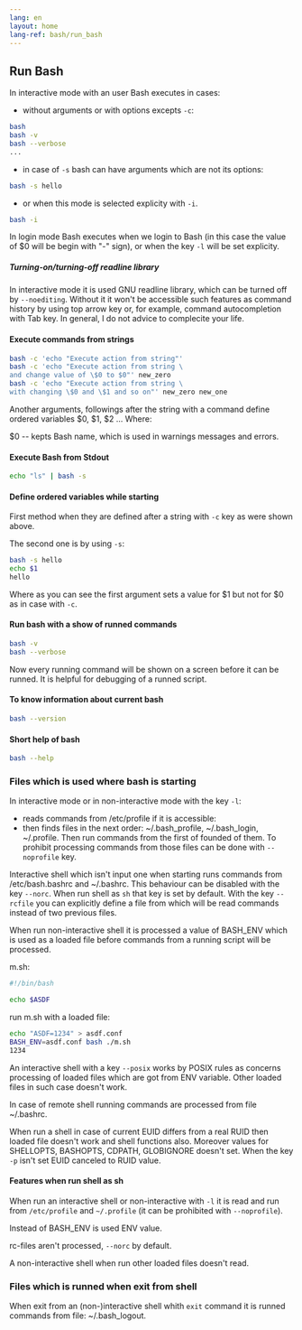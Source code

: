 ```yaml
---
lang: en
layout: home
lang-ref: bash/run_bash
---
```


## Run Bash

In interactive mode with an user Bash executes in cases:

* without arguments or with options excepts `-c`:

```bash
bash
bash -v
bash --verbose
...
```

* in case of `-s` bash can have arguments which are not its options:

```bash
bash -s hello
```

* or when this mode is selected explicity with `-i`.

```bash
bash -i
```

In login mode Bash executes when we login to Bash (in this case the value of $0
will be begin with "-" sign), or when the key `-l` will be set explicity.

##### Turning-on/turning-off readline library

In interactive mode it is used GNU readline library, which can be turned off by
`--noediting`. Without it it won't be accessible such features as command
history by using top arrow key or, for example, command autocompletion with Tab
key. In general, I do not advice to complecite your life.

#### Execute commands from strings

```bash
bash -c 'echo "Execute action from string"'
bash -c 'echo "Execute action from string \
and change value of \$0 to $0"' new_zero
bash -c 'echo "Execute action from string \
with changing \$0 and \$1 and so on"' new_zero new_one
```

Another arguments, followings after the string with a command define ordered variables
$0, $1, $2 ... Where:

$0 -- kepts Bash name, which is used in warnings messages and errors.

#### Execute Bash from Stdout

```bash
echo "ls" | bash -s
```

#### Define ordered variables while starting

First method when they are defined after a string with `-c` key as were shown
above.

The second one is by using `-s`:

```bash
bash -s hello
echo $1
hello
```

Where as you can see the first argument sets a value for $1 but not for $0 as
in case with `-c`.

#### Run bash with a show of runned commands

```bash
bash -v
bash --verbose
```

Now every running command will be shown on a screen before it can be runned. It
is helpful for debugging of a runned script.

#### To know information about current bash

```bash
bash --version
```

#### Short help of bash

```bash
bash --help
```

### Files which is used where bash is starting

In interactive mode or in non-interactive mode with the key `-l`:

* reads commands from /etc/profile if it is accessible:
* then finds files in the next order: ~/.bash_profile, ~/.bash_login, ~/.profile.
  Then run commands from the first of founded of them. To prohibit processing
  commands from those files can be done with `--noprofile` key.

Interactive shell which isn't input one when starting runs commands
from /etc/bash.bashrc and ~/.bashrc. This behaviour can be disabled with
the key `--norc`. When run shell as `sh` that key is set by default.
With the key `--rcfile` you can explicitly define a file from which will be read
commands instead of two previous files.

When run non-interactive shell it is processed a value of BASH_ENV which is used
as a loaded file before commands from a running script will be processed.

m.sh:

```bash
#!/bin/bash

echo $ASDF
```

run m.sh with a loaded file:

```bash
echo "ASDF=1234" > asdf.conf
BASH_ENV=asdf.conf bash ./m.sh
1234
```

An interactive shell with a key `--posix` works by POSIX rules as concerns
processing of loaded files which are got from ENV variable. Other loaded files
in such case doesn't work.

In case of remote shell running commands are processed from file ~/.bashrc.

When run a shell in case of current EUID differs from a real RUID then loaded
file doesn't work and shell functions also. Moreover values for SHELLOPTS, BASHOPTS,
CDPATH, GLOBIGNORE doesn't set. When the key `-p` isn't set EUID canceled to
RUID value.

#### Features when run shell as sh

When run an interactive shell or non-interactive with `-l` it is read and run
from `/etc/profile` and `~/.profile` (it can be prohibited with `--noprofile`).

Instead of BASH_ENV is used ENV value.

rc-files aren't processed, `--norc` by default.

A non-interactive shell when run other loaded files doesn't read.

### Files which is runned when exit from shell

When exit from an (non-)interactive shell whith `exit` command it is runned
commands from file: ~/.bash_logout.
